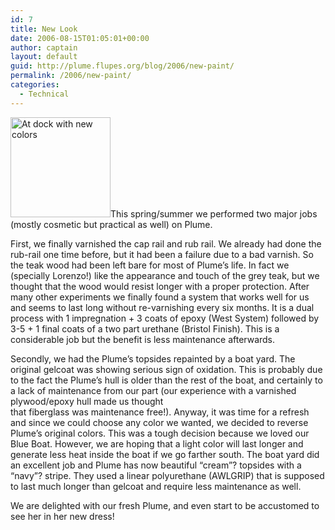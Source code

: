 ```yaml
---
id: 7
title: New Look
date: 2006-08-15T01:05:01+00:00
author: captain
layout: default
guid: http://plume.flupes.org/blog/2006/new-paint/
permalink: /2006/new-paint/
categories:
  - Technical
---
```

[<img src="/assets/2008/04/7260578-160x160.jpg" alt="At dock with new colors" title="_7260578" width="160" height="160" class="inlineleft size-thumbnail wp-image-13" />](/assets/2008/04/7260578.jpg)This spring/summer we performed two major jobs (mostly cosmetic but practical as well) on Plume.

First, we finally varnished the cap rail and rub rail. We already had done the rub-rail one time before, but it had been a failure due to a bad varnish. So the teak wood had been left bare for most of Plume’s life. In fact we (specially Lorenzo!) like the appearance and touch of the grey teak, but we thought that the wood would resist longer with a proper protection. After many other experiments we finally found a system that works well for us and seems to last long without re-varnishing every six months. It is a dual process with 1 impregnation + 3 coats of epoxy (West System) followed by 3-5 + 1 final coats of a two part urethane (Bristol Finish). This is a considerable job but the benefit is less maintenance afterwards.

Secondly, we had the Plume’s topsides repainted by a boat yard. The original gelcoat was showing serious sign of oxidation. This is probably due to the fact the Plume’s hull is older than the rest of the boat, and certainly to a lack of maintenance from our part (our experience with a varnished plywood/epoxy hull made us thought  
that fiberglass was maintenance free!). Anyway, it was time for a refresh and since we could choose any color we wanted, we decided to reverse Plume’s original colors. This was a tough decision because we loved our Blue Boat. However, we are hoping that a light color will last longer and generate less heat inside the boat if we go farther south. The boat yard did an excellent job and Plume has now beautiful &#8220;cream&#8221;? topsides with a &#8220;navy&#8221;? stripe. They used a linear polyurethane (AWLGRIP) that is supposed to last much longer than gelcoat and require less maintenance as well.

We are delighted with our fresh Plume, and even start to be accustomed to see her in her new dress!